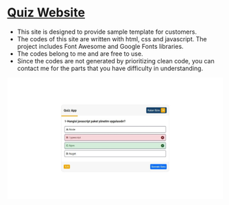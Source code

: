 # [Quiz Website](https://siteforquiz.netlify.app/)
- This site is designed to provide sample template for customers.
- The codes of this site are written with html, css and javascript. The project includes Font Awesome and Google Fonts libraries.
- The codes belong to me and are free to use.
- Since the codes are not generated by prioritizing clean code, you can contact me for the parts that you have difficulty in understanding.

![The Image of the Website](https://github.com/ahakansahin/DemoDesign-Site_For_Quiz/blob/main/siteforquiz.jpg)


